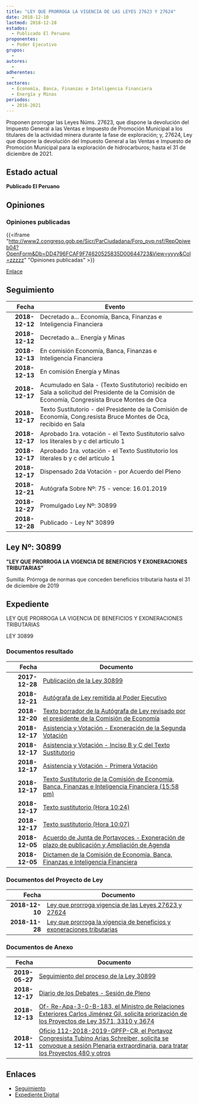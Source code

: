 ```yaml
---
title: "LEY QUE PRORROGA LA VIGENCIA DE LAS LEYES 27623 Y 27624"
date: 2018-12-10
lastmod: 2018-12-28
estados: 
  - Publicado El Peruano
proponentes: 
  - Poder Ejecutivo
grupos: 
  - 
autores: 
  - 
adherentes: 
  - 
sectores: 
  - Economía, Banca, Finanzas e Inteligencia Financiera
  - Energía y Minas
periodos: 
  - 2016-2021
---
```


Proponen prorrogar las Leyes Núms. 27623, que dispone la devolución del Impuesto General a las Ventas e Impuesto de Promoción Municipal a los titulares de la actividad minera durante la fase de exploración; y, 27624, Ley que dispone la devolución del Impuesto General a las Ventas e Impuesto de Promoción Municipal para la exploración de hidrocarburos; hasta el 31 de diciembre de 2021.


## Estado actual

**Publicado El Peruano**

## Opiniones

### Opiniones publicadas

{{<iframe "http://www2.congreso.gob.pe/Sicr/ParCiudadana/Foro_pvp.nsf/RepOpiweb04?OpenForm&Db=DD4796FCAF9F74620525835D00644723&View=yyyy&Col=zzzzz" "Opiniones publicadas" >}}

[Enlace](http://www2.congreso.gob.pe/Sicr/ParCiudadana/Foro_pvp.nsf/RepOpiweb04?OpenForm&Db=DD4796FCAF9F74620525835D00644723&View=yyyy&Col=zzzzz)

## Seguimiento

| Fecha | Evento |
|------:|--------|
| **2018-12-12** | Decretado a... Economía, Banca, Finanzas e Inteligencia Financiera|
| **2018-12-12** | Decretado a... Energía y Minas|
| **2018-12-13** | En comisión Economía, Banca, Finanzas e Inteligencia Financiera|
| **2018-12-13** | En comisión Energía y Minas|
| **2018-12-17** | Acumulado en Sala - (Texto Sustitutorio) recibido en Sala a solicitud del Presidente de la Comisión de Economía, Congresista Bruce Montes de Oca|
| **2018-12-17** | Texto Sustitutorio - del Presidente de la Comisión de Economía, Cong.resista Bruce Montes de Oca, recibido en Sala|
| **2018-12-17** | Aprobado 1ra. votación - el Texto Sustitutorio salvo los literales b y c del artículo 1|
| **2018-12-17** | Aprobado 1ra. votación - el Texto Sustitutorio los literales b y c del artículo 1|
| **2018-12-17** | Dispensado 2da Votación - por Acuerdo del Pleno|
| **2018-12-21** | Autógrafa Sobre Nº: 75 - vence: 16.01.2019|
| **2018-12-27** | Promulgado Ley Nº: 30899|
| **2018-12-28** | Publicado - Ley N° 30899|

## Ley Nº: 30899

**"LEY QUE PRORROGA LA VIGENCIA DE BENEFICIOS Y EXONERACIONES TRIBUTARIAS"**

Sumilla: Prórroga de normas que conceden beneficios tributaria hasta el 31 de diciembre de 2019


## Expediente

LEY QUE PRORROGA LA VIGENCIA DE BENEFICIOS Y EXONERACIONES TRIBUTARIAS

LEY 30899


### Documentos resultado

| Fecha | Documento |
|------:|--------|
| **2017-12-28** | [Publicación de la Ley 30899](http://www.leyes.congreso.gob.pe/Documentos/2016_2021/ADLP/Normas_Legales/30899_LEY.pdf) |
| **2018-12-21** | [Autógrafa de Ley remitida al Poder Ejecutivo](http://www.leyes.congreso.gob.pe/Documentos/2016_2021/ADLP/Texto_Aprobado/AU0367420181221.pdf) |
| **2018-12-20** | [Texto borrador de la Autógrafa de Ley revisado por el presidente de la Comisión de Economía](http://www.leyes.congreso.gob.pe/Documentos/2016_2021/Texto_Borrador_de_Autografa/BAU0367420181220.pdf) |
| **2018-12-17** | [Asistencia y Votación - Exoneración de la Segunda Votación](http://www.leyes.congreso.gob.pe/Documentos/2016_2021/Asistencia_y_Votacion/Proyectos_de_Ley/Exoneracion_de_Segunda_Votacion/ESV0367420181217..pdf) |
| **2018-12-17** | [Asistencia y Votación - Inciso B y C del Texto Sustitutorio](http://www.leyes.congreso.gob.pe/Documentos/2016_2021/Asistencia_y_Votacion/Proyectos_de_Ley/AV0367420181217..pdf) |
| **2018-12-17** | [Asistencia y Votación - Primera Votación](http://www.leyes.congreso.gob.pe/Documentos/2016_2021/Asistencia_y_Votacion/Proyectos_de_Ley/AV0367420181217.pdf) |
| **2018-12-17** | [Texto Sustitutorio de la Comisión de Economía, Banca, Finanzas e Inteligencia Financiera (15:58 pm)](http://www.leyes.congreso.gob.pe/Documentos/2016_2021/Texto_Sustitutorio/Proyectos_de_Ley/TS03674_20181217..pdf) |
| **2018-12-17** | [Texto sustitutorio (Hora 10:24)](http://www.leyes.congreso.gob.pe/Documentos/2016_2021/Texto_Sustitutorio/Proyectos_de_Ley/TS03674_20181217...pdf) |
| **2018-12-17** | [Texto sustitutorio (Hora 10:07)](http://www.leyes.congreso.gob.pe/Documentos/2016_2021/Texto_Sustitutorio/Proyectos_de_Ley/TS0367420181217.pdf) |
| **2018-12-05** | [Acuerdo de Junta de Portavoces - Exoneración de plazo de publicación y Ampliación de Agenda](http://www.leyes.congreso.gob.pe/Documentos/2016_2021/Acuerdos/Junta_Portavoces/AJP0367420181205.pdf) |
| **2018-12-05** | [Dictamen de la Comisión de Economía, Banca, Finanzas e Inteligencia Financiera](http://www.leyes.congreso.gob.pe/Documentos/2016_2021/Dictamenes/Proyectos_de_Ley/03674DC09MAY20181205.pdf) |

### Documentos del Proyecto de Ley

| Fecha | Documento |
|------:|--------|
| **2018-12-10** | [Ley que prorroga vigencia de las Leyes 27623 y 27624](http://www.leyes.congreso.gob.pe/Documentos/2016_2021/Proyectos_de_Ley_y_de_Resoluciones_Legislativas/PL0372120181210..pdf) |
| **2018-11-28** | [Ley que prorroga la vigencia de beneficios y exoneraciones tributarias](http://www.leyes.congreso.gob.pe/Documentos/2016_2021/Proyectos_de_Ley_y_de_Resoluciones_Legislativas/PL0367420181128.pdf) |

### Documentos de Anexo

| Fecha | Documento |
|------:|--------|
| **2019-05-27** | [Seguimiento del proceso de la Ley 30899](http://www.leyes.congreso.gob.pe/Documentos/2016_2021/Seguimiento_de_Proyectos_de_Ley/03674PL20190527.pdf) |
| **2018-12-17** | [Diario de los Debates - Sesión de Pleno](http://www2.congreso.gob.pe/Sicr/DiarioDebates/Publicad.nsf/SesionesPleno/05256D6E0073DFE90525837B0078B268/$FILE/PLO-2018-19.pdf) |
| **2018-12-13** | [Of- Re-Apa-3-0-B-183, el Ministro de Relaciones Exteriores Carlos Jiménez Gil, solicita priorización de los Proyectos de Ley 3571, 3310 y 3674](http://www.leyes.congreso.gob.pe/Documentos/2016_2021/Oficios/Otras_Instituciones/OF-RE-APA-3-0-B-183.pdf) |
| **2018-12-11** | [Oficio 112-2018-2019-GPFP-CR, el Portavoz Congresista Tubino Arias Schreiber, solicita se convoque a sesión Plenaria extraordinaria, para tratar los Proyectos 480 y otros](http://www.leyes.congreso.gob.pe/Documentos/2016_2021/Oficios/Grupos_Parlamentarios/OFICIO-112-2018-2019-GPFP-CR.pdf) |

## Enlaces 

- [Seguimiento](http://www2.congreso.gob.pe/Sicr/TraDocEstProc/CLProLey2016.nsf/f7fff46988ca05b1052578e100829cc7/fd7a27dd243868790525835f0073ce1d?OpenDocument)
- [Expediente Digital](http://www2.congreso.gob.pe/Sicr/TraDocEstProc/CLProLey2016.nsf/f7fff46988ca05b1052578e100829cc7/fd7a27dd243868790525835f0073ce1d?OpenDocument&Click=05257FB7005EB655.eb71d0cf91d8294e05256cdf006b5706/$Body/0.1C6C)
